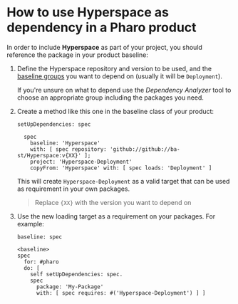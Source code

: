 # How to use Hyperspace as dependency in a Pharo product

In order to include **Hyperspace** as part of your project, you should reference
the package in your product baseline:

1. Define the Hyperspace repository and version to be used, and the [baseline groups](../reference/Baseline-groups.md)
    you want to depend on (usually it will be `Deployment`).

    If you're unsure on what to depend use the *Dependency Analyzer*
    tool to choose an appropriate group including the packages you need.

2. Create a method like this one in the baseline class of your product:

    ```smalltalk
    setUpDependencies: spec

      spec
        baseline: 'Hyperspace'
        with: [ spec repository: 'github://github://ba-st/Hyperspace:v{XX}' ];
        project: 'Hyperspace-Deployment'
        copyFrom: 'Hyperspace' with: [ spec loads: 'Deployment' ]
    ```

    This will create `Hyperspace-Deployment` as a valid target that can be used
    as requirement in your own packages.

    > Replace `{XX}` with the version you want to depend on

3. Use the new loading target as a requirement on your packages. For example:

    ```smalltalk
    baseline: spec

    <baseline>
    spec
      for: #pharo
      do: [
        self setUpDependencies: spec.
        spec
          package: 'My-Package'
          with: [ spec requires: #('Hyperspace-Deployment') ] ]
    ```
